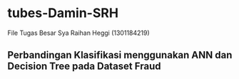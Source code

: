 # tubes-Damin-SRH


File Tugas Besar Sya Raihan Heggi (1301184219)


## Perbandingan Klasifikasi menggunakan ANN dan Decision Tree pada Dataset Fraud 
